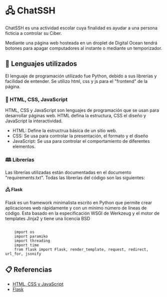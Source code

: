 # 🖧  ChatSSH

ChatSSH es una actividad escolar cuya finalidad es ayudar a una persona ficticia a controlar su Ciber. 

Mediante una página web hosteada en un droplet de Digital Ocean tendrá botones para apagar computadores al instante o mediante un temporizador.

## 🐍 Lenguajes utilizados
El lenguaje de programación utilizado fue Python, debido a sus librerías y facilidad de entender. Se utilizo html, css y js para el "frontend" de la página.

### 🎨 HTML, CSS, JavaScript
HTML, CSS y JavaScript son lenguajes de programación que se usan para desarrollar páginas web. HTML defina la estructura, CSS el diseño y JavaScript la interactividad.

- HTML: Define la estructrua básica de un sitio web.
- CSS: Se usa para controlar la presentación, el formato y el diseño
- JavaScript: Se usa para controlar el comportamiento de diferentes elementos.

### 🕮  Librerías 
Las librerías utilizadas están documentadas en el documento "requirements.txt". Todas las librerías del código son las siguientes:

#### 🖧  Flask
Flask es un framework minimalista escrito en Python que permite crear aplicaciones web rápidamente y con un mínimo número de líneas de código. Esta basado en la especificación WSGI de Werkzeug y el motor de templates Jinja2 y tiene una licencia BSD

<pre><code>
	import os
	import paramiko
	import threading
	import time
	from flask import Flask, render_template, request, redirect, url_for, jsonify
</code></pre>


## 📋 Referencias
- [HTML, CSS y JavaScript](https://www.digitalhouse.com/blog/html-css-y-javascript-para-que-sirve-cada-lenguaje/)
- [Flask](https://es.wikipedia.org/wiki/Flask)

